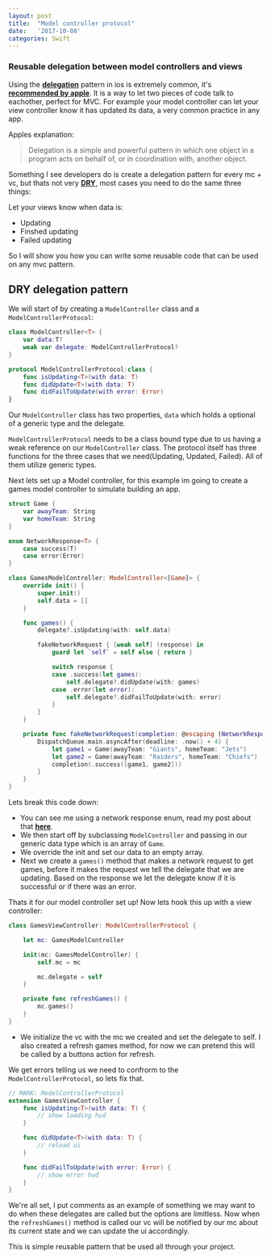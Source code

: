 ```yaml
---
layout: post
title:  "Model controller protocol"
date:   '2017-10-08'
categories: Swift
---
```


### Reusable delegation between model controllers and views

Using the __[delegation](http://cognitivedesign.com/papers/understanding-delegation-in-ios.html)__ pattern in ios is extremely common, it's __[recommended by apple](https://developer.apple.com/library/content/documentation/General/Conceptual/DevPedia-CocoaCore/Delegation.html)__. It is a way to let two pieces of code talk to eachother, perfect for MVC.  For example your model controller can let your view controller know it has updated its data, a very common practice in any app.

Apples explanation:
> Delegation is a simple and powerful pattern in which one object in a program acts on behalf of, or in coordination with, another object.

Something I see developers do is create a delegation pattern for every mc + vc, but thats not very __[DRY](https://en.wikipedia.org/wiki/Don%27t_repeat_yourself)__, most cases you need to do the same three things:

Let your views know when data is:
- Updating
- Finshed updating
- Failed updating

So I will show you how you can write some reusable code that can be used on any mvc pattern.

## DRY delegation pattern

We will start of by creating a `ModelController` class and a `ModelControllerProtocol`:

```swift
class ModelController<T> {
    var data:T?
    weak var delegate: ModelControllerProtocol?
}

protocol ModelControllerProtocol:class {
    func isUpdating<T>(with data: T)
    func didUpdate<T>(with data: T)
    func didFailToUpdate(with error: Error)
}
```

Our `ModelController` class has two properties, `data` which holds a optional of a generic type and the delegate.

`ModelControllerProtocol` needs to be a class bound type due to us having a weak reference on our `ModelController` class.  The protocol itself has three functions for the three cases that we need(Updating, Updated, Failed).  All of them utilize generic types.

Next lets set up a Model controller, for this example im going to create a games model controller to simulate building an app.

```swift
struct Game {
    var awayTeam: String
    var homeTeam: String
}

enum NetworkResponse<T> {
    case success(T)
    case error(Error)
}

class GamesModelController: ModelController<[Game]> {
    override init() {
        super.init()
        self.data = []
    }

    func games() {
        delegate?.isUpdating(with: self.data)

        fakeNetworkRequest { [weak self] (response) in
            guard let `self` = self else { return }

            switch response {
            case .success(let games):
                self.delegate?.didUpdate(with: games)
            case .error(let error):
                self.delegate?.didFailToUpdate(with: error)
            }
        }
    }

    private func fakeNetworkRequest(completion: @escaping (NetworkResponse<[Game]>)->()) {
        DispatchQueue.main.asyncAfter(deadline: .now() + 4) {
            let game1 = Game(awayTeam: "Giants", homeTeam: "Jets")
            let game2 = Game(awayTeam: "Raiders", homeTeam: "Chiefs")
            completion(.success([game1, game2]))
        }
    }
}
```

Lets break this code down:

- You can see me using a network response enum, read my post about that __[here](https://joncravotta.github.io/blog/swift/2017/08/02/generic-network-response.html)__.
- We then start off by subclassing `ModelController` and passing in our generic data type which is an array of `Game`.
- We override the init and set our data to an empty array.
- Next we create a `games()` method that makes a network request to get games, before it makes the request we tell the delegate that we are updating.  Based on the response we let the delegate know if it is successful or if there was an error.

Thats it for our model controller set up! Now lets hook this up with a view controller:

```swift
class GamesViewController: ModelControllerProtocol {

    let mc: GamesModelController

    init(mc: GamesModelController) {
        self.mc = mc

        mc.delegate = self
    }

    private func refreshGames() {
        mc.games()
    }
}
```

- We initialize the vc with the mc we created and set the delegate to self.  I also created a refresh games method, for now we can pretend this will be called by a buttons action for refresh.

We get errors telling us we need to confrorm to the `ModelControllerProtocol`, so lets fix that.

```swift
// MARK: ModelControllerProtocol
extension GamesViewController {
    func isUpdating<T>(with data: T) {
        // show loading hud
    }

    func didUpdate<T>(with data: T) {
        // reload ui
    }

    func didFailToUpdate(with error: Error) {
        // show error hud
    }
}

```

We're all set, I put comments as an example of something we may want to do when these delegates are called but the options are limitless. Now when the `refreshGames()` method is called our vc will be notified by our mc about its current state and we can update the ui accordingly.

This is simple reusable pattern that be used all through your project.
